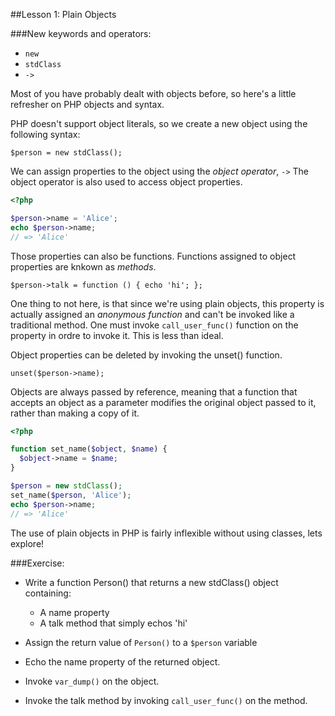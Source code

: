 ##Lesson 1: Plain Objects

###New keywords and operators:
 - `new`
 - `stdClass`
 - `->`

Most of you have probably dealt with objects before, so here's a little
refresher on PHP objects and syntax.

PHP doesn't support object literals, so we create a new object using the following
syntax:

`$person = new stdClass();`

We can assign properties to the object using the *object operator*, `->` The
object operator is also used to access object properties.

```php
<?php

$person->name = 'Alice';
echo $person->name;
// => 'Alice'
```

Those properties can also be functions. Functions assigned to object properties
are knkown as *methods*.

`$person->talk = function () { echo 'hi'; };`

One thing to not here, is that since we're using plain objects, this property
is actually assigned an *anonymous function* and can't be invoked like
a traditional method. One must invoke `call_user_func()` function on the
property in ordre to invoke it. This is less than ideal.

Object properties can be deleted by invoking the unset() function.

`unset($person->name);`

Objects are always passed by reference, meaning that a function that accepts an
object as a parameter modifies the original object passed to it, rather than
making a copy of it.

```php
<?php

function set_name($object, $name) {
  $object->name = $name;
}

$person = new stdClass();
set_name($person, 'Alice');
echo $person->name;
// => 'Alice'
```

The use of plain objects in PHP is fairly inflexible without using classes, lets explore!

###Exercise:
  - Write a function Person() that returns a new stdClass() object containing:
    - A name property
    - A talk method that simply echos 'hi'

  - Assign the return value of `Person()` to a `$person` variable
  - Echo the name property of the returned object.
  - Invoke `var_dump()` on the object.
  - Invoke the talk method by invoking `call_user_func()` on the method.

